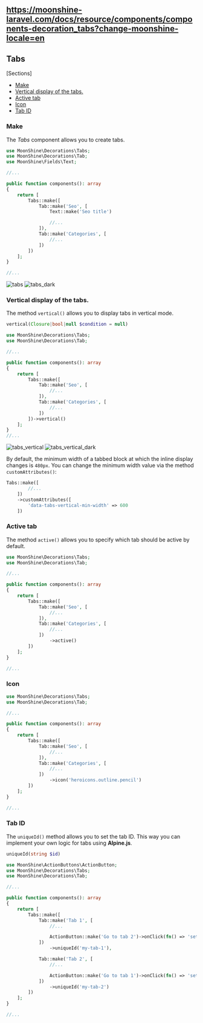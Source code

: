 https://moonshine-laravel.com/docs/resource/components/components-decoration_tabs?change-moonshine-locale=en
------
<a name="tabs"></a>
## Tabs

[Sections]
  - [Make](#make)
  - [Vertical display of the tabs.](#vertical-tab)
  - [Active tab](#active-tab)
  - [Icon](#tab-icon)
  - [Tab ID](#tab-id)

<a name="make"></a>
### Make
The *Tabs* component allows you to create tabs.

```php
use MoonShine\Decorations\Tabs;
use MoonShine\Decorations\Tab;
use MoonShine\Fields\Text;

//...

public function components(): array
{
    return [
        Tabs::make([
            Tab::make('Seo', [
                Text::make('Seo title')

                //...
            ]),
            Tab::make('Categories', [
                //...
            ])
        ])
    ];
}

//...
```

![tabs](https://moonshine-laravel.com/screenshots/tabs.png)
![tabs_dark](https://moonshine-laravel.com/screenshots/tabs_dark.png)

<a name="vertical-tab"></a>
### Vertical display of the tabs.

The method `vertical()` allows you to display tabs in vertical mode.

```php
vertical(Closure|bool|null $condition = null)
```

```php
use MoonShine\Decorations\Tabs;
use MoonShine\Decorations\Tab;

//...

public function components(): array
{
    return [
        Tabs::make([
            Tab::make('Seo', [
                //...
            ]),
            Tab::make('Categories', [
                //...
            ])
        ])->vertical()
    ];
}
//...
```

![tabs_vertical](https://moonshine-laravel.com/screenshots/tabs_vertical.png)
![tabs_vertical_dark](https://moonshine-laravel.com/screenshots/tabs_vertical_dark.png)

By default, the minimum width of a tabbed block at which the inline display changes is `480px`. You can change the minimum width value via the method `customAttributes()`:

```php
Tabs::make([
        //...
    ])
    ->customAttributes([
        'data-tabs-vertical-min-width' => 600
    ])
```

<a name="active-tab"></a>
### Active tab

The method `active()` allows you to specify which tab should be active by default.

```php
use MoonShine\Decorations\Tabs;
use MoonShine\Decorations\Tab;

//...

public function components(): array
{
    return [
        Tabs::make([
            Tab::make('Seo', [
                //...
            ]),
            Tab::make('Categories', [
                //...
            ])
                ->active()
        ])
    ];
}

//...
```

<a name="tab-icon"></a>
### Icon

```php
use MoonShine\Decorations\Tabs;
use MoonShine\Decorations\Tab;

//...

public function components(): array
{
    return [
        Tabs::make([
            Tab::make('Seo', [
                //...
            ]),
            Tab::make('Categories', [
                //...
            ])
                ->icon('heroicons.outline.pencil')
        ])
    ];
}

//...
```

<a name="tab-id"></a>
### Tab ID

The `uniqueId()` method allows you to set the tab ID.
This way you can implement your own logic for tabs using **Alpine.js**.

```php
uniqueId(string $id)
```

```php
use MoonShine\ActionButtons\ActionButton;
use MoonShine\Decorations\Tabs;
use MoonShine\Decorations\Tab;

//...

public function components(): array
{
    return [
        Tabs::make([
            Tab::make('Tab 1', [
                //...

                ActionButton::make('Go to tab 2')->onClick(fn() => 'setActiveTab(`my-tab-2`)', 'prevent'),
            ])
                ->uniqueId('my-tab-1'),

            Tab::make('Tab 2', [
                //...

                ActionButton::make('Go to tab 1')->onClick(fn() => 'setActiveTab(`my-tab-1`)', 'prevent'),
            ])
                ->uniqueId('my-tab-2')
        ])
    ];
}

//...
```